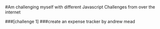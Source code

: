 #Am challenging myself with different Javascript Challenges from over the internet

###[challenge 1]
###create an expense tracker by andrew mead

